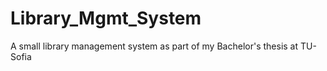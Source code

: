 # Library_Mgmt_System
A small library management system as part of my Bachelor's thesis at TU-Sofia 
